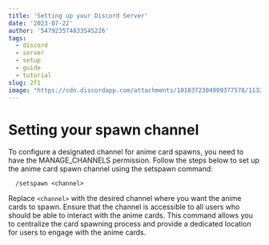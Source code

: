 ```yaml
---
title: 'Setting up your Discord Server'
date: '2023-07-22'
author: '547923574833545226'
tags:
  - discord
  - server
  - setup
  - guide
  - tutorial
slug: 2f1
image: "https://cdn.discordapp.com/attachments/1010372304909377578/1132428352377061396/image.png"
---
```


# Setting your spawn channel

To configure a designated channel for anime card spawns, you need to have the MANAGE_CHANNELS permission. Follow the steps below to set up the anime card spawn channel using the setspawn command:

```
  /setspawn <channel>
```

Replace ``<channel>`` with the desired channel where you want the anime cards to spawn. Ensure that the channel is accessible to all users who should be able to interact with the anime cards. This command allows you to centralize the card spawning process and provide a dedicated location for users to engage with the anime cards.